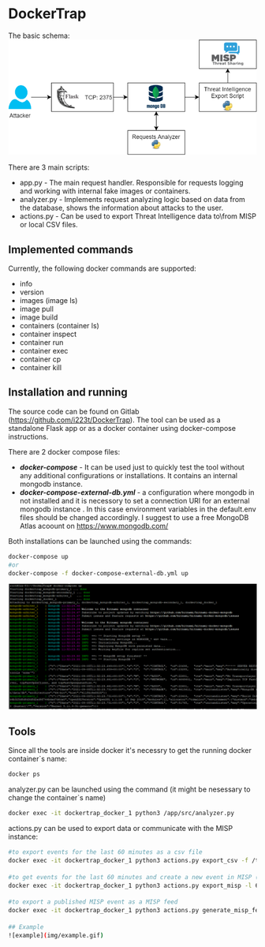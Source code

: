 # DockerTrap

The basic schema:
![arhitecture](img/arch.png)

There are 3 main scripts:
- app.py - The main request handler. Responsible for requests logging and working with internal fake images or containers.
- analyzer.py - Implements request analyzing logic based on data from the database, shows the information about attacks to the user.
- actions.py - Can be used to export Threat Intelligence data to\from MISP or local CSV files.

## Implemented commands
Currently, the following docker commands are supported:
- info
- version
- images (image ls)
- image pull
- image build
- containers (container ls)
- container inspect
- container run
- container exec
- container cp
- container kill

## Installation and running
The source code can be found on Gitlab (https://github.com/i223t/DockerTrap). The tool can be used as a standalone Flask app or as a docker container using docker-compose instructions.

There are 2 docker compose files:
- ***docker-compose*** - It can be used just to quickly test the tool without any additional configurations or installations. It contains an internal mongodb instance.
- ***docker-compose-external-db.yml*** - a configuration where mongodb in not installed and it is necessory to set a connection URI for an external mongodb instance . In this case environment variables in the default.env files should be changed accordingly. I suggest to use a free MongoDB Atlas acoount on https://www.mongodb.com/

Both installations can be launched using the commands:
```sh
docker-compose up
#or
docker-compose -f docker-compose-external-db.yml up
```
![docker-compose](img/docker-compose.png)

## Tools
Since all the tools are inside docker it's necessry to get the running docker container`s name:
```sh
docker ps
```

analyzer.py can be launched using the command (it might be nesessary to change the container`s name)
```sh
docker exec -it dockertrap_docker_1 python3 /app/src/analyzer.py
```

actions.py can be used to export data or communicate with the MISP instance:
```sh
#to export events for the last 60 minutes as a csv file
docker exec -it dockertrap_docker_1 python3 actions.py export_csv -f /tmp/events.csv -l 60

#to get events for the last 60 minutes and create a new event in MISP (event will be updated if it's already exist)
docker exec -it dockertrap_docker_1 python3 actions.py export_misp -l 60 -e DockerTrap

#to export a published MISP event as a MISP feed
docker exec -it dockertrap_docker_1 python3 actions.py generate_misp_feed -e DockerTrap -d ./export/misp

## Example
![example](img/example.gif)